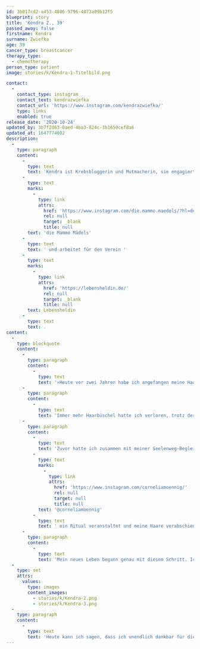 ```yaml
---
id: 3b017cd2-a453-4806-9796-4072a09b12f5
blueprint: story
title: 'Kendra Z., 39'
passed_away: false
firstname: Kendra
surname: Zwiefka
age: 39
cancer_type: breastcancer
therapy_type:
  - chemotherapy
person_type: patient
image: stories/k/Kendra-1-Titelbild.png

contact:
  -
    contact_type: instagram
    contact_text: kendrazwiefka
    contact_url: 'https://www.instagram.com/kendrazwiefka/'
    type: links
    enabled: true
release_date: '2020-10-24'
updated_by: 3b7f2d63-0aed-4ba3-824c-3b1650cef8a6
updated_at: 1647774802
description:
  -
    type: paragraph
    content:
      -
        type: text
        text: 'Kendra ist Krebsbloggerin und Mutmacherin, sie engagiert sich in ihrer Freizeit unter anderem für '
      -
        type: text
        marks:
          -
            type: link
            attrs:
              href: 'https://www.instagram.com/die.mammo.maedels/?hl=de'
              rel: null
              target: _blank
              title: null
        text: 'die Mammo Mädels'
      -
        type: text
        text: ' und arbeitet für den Verein '
      -
        type: text
        marks:
          -
            type: link
            attrs:
              href: 'https://lebensheldin.de/'
              rel: null
              target: _blank
              title: null
        text: Lebensheldin
      -
        type: text
        text: .
content:
  -
    type: blockquote
    content:
      -
        type: paragraph
        content:
          -
            type: text
            text: '»Heute vor zwei Jahren habe ich angefangen meine Haare zu verlieren. Es waren genau zwei Wochen nach der ersten Chemotherapie. Noch immer steigen mir Tränen in die Augen, wenn ich dieses Bild sehe. Ich habe so geweint, als die Haare fielen.'
      -
        type: paragraph
        content:
          -
            type: text
            text: 'Immer mehr Haarbüschel hatte ich verloren, trotz der kurzen Haare. Überall lagen sie – im Bett, im Waschbecken … Dann habe ich sie noch einmal hübsch gemacht: Noch einmal gekämmt, noch einmal geglättet und dann rief ich meinen Friseur an und wir sind zusammen zum Perücken-Studio gefahren.'
      -
        type: paragraph
        content:
          -
            type: text
            text: 'Zuvor hatte ich zusammen mit meiner Seelenweg-Begleiterin '
          -
            type: text
            marks:
              -
                type: link
                attrs:
                  href: 'https://www.instagram.com/corneliamoennig/'
                  rel: null
                  target: null
                  title: null
            text: '@corneliamoennig'
          -
            type: text
            text: ' ein Ritual veranstaltet und meine Haare verabschiedet. ›Deine Haare sind voller Krankheit und voller Chemos, voller trauriger Erinnerungen. Wenn Deine Haare fallen, dann fängt ein neuer Lebensabschnitt an.‹ – Und so war es auch.'
      -
        type: paragraph
        content:
          -
            type: text
            text: 'Mein neues Leben begann genau mit diesem Schritt. Ich traute mich ohne Haare einkaufen oder zur Fahrschule zu gehen. Die Perücke hatte ich vielleicht zwei Mal getragen. In genau dem Moment als ich mich das erste Mal mit diesem Bild im Spiegel erblickte, schaute ich bis auf meine Seele hinab. – Wer war diese wunderschöne Frau im Spiegel? Richtig: Das war ich, Kendra, so echt wie nie.'
  -
    type: set
    attrs:
      values:
        type: images
        content_images:
          - stories/k/Kendra-2.png
          - stories/k/Kendra-3.png
  -
    type: paragraph
    content:
      -
        type: text
        text: 'Heute kann ich sagen, dass ich unendlich dankbar für die Diagnose bin, denn zuvor hatte ich mich in meinem Leben verloren. Ich war nicht mehr ganz. Nach dem Tod von meiner Mama fehlte immer ein Stück von mir. Ich liebe meinen Mann und meine beiden Kinder, ich war erfolgreich, aber dennoch war ich nur Fassade und habe funktioniert. Erst die Diagnose hat mich zur Ruhe gezwungen und erst dann konnte ich den Weg durch meine Seelenweg-Begleiterin nach Hause finden: Zu meiner Seele. Ich habe mich zum ersten Mal in meinem Leben hundertprozentig akzeptiert.«'
---
```

